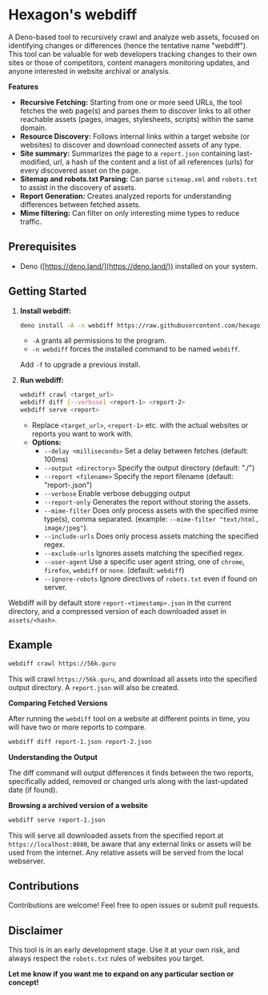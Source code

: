 # Hexagon's webdiff

A Deno-based tool to recursively crawl and analyze web assets, focused on identifying changes or differences (hence the tentative name "webdiff"). This tool can be valuable for web developers tracking
changes to their own sites or those of competitors, content managers monitoring updates, and anyone interested in website archival or analysis.

**Features**

- **Recursive Fetching:** Starting from one or more seed URLs, the tool fetches the web page(s) and parses them to discover links to all other reachable assets (pages, images, stylesheets, scripts)
  within the same domain.
- **Resource Discovery:** Follows internal links within a target website (or websites) to discover and download connected assets of any type.
- **Site summary:** Summarizes the page to a `report.json` containing last-modified, url, a hash of the content and a list of all references (urls) for every discovered asset on the page.
- **Sitemap and robots.txt Parsing:** Can parse `sitemap.xml` and `robots.txt` to assist in the discovery of assets.
- **Report Generation:** Creates analyzed reports for understanding differences between fetched assets.
- **Mime filtering:** Can filter on only interesting mime types to reduce traffic.

## Prerequisites

- Deno ([https://deno.land/](https://deno.land/)) installed on your system.

## Getting Started

1. **Install webdiff:**

   ```bash
   deno install -A -n webdiff https://raw.githubusercontent.com/hexagon/webdiff/main/webdiff.ts
   ```

   - `-A` grants all permissions to the program.
   - `-n webdiff` forces the installed command to be named `webdiff`.

   Add `-f` to upgrade a previous install.

2. **Run webdiff:**
   ```bash
   webdiff crawl <target_url>
   webdiff diff [--verbose] <report-1> <report-2>
   webdiff serve <report>
   ```
   - Replace `<target_url>`, `<report-1>` etc. with the actual websites or reports you want to work with.
   - **Options:**
     - `--delay <milliseconds>` Set a delay between fetches (default: 100ms)
     - `--output <directory>` Specify the output directory (default: "./")
     - `--report <filename>` Specify the report filename (default: "report-<timestamp>.json")
     - `--verbose` Enable verbose debugging output
     - `--report-only` Generates the report without storing the assets.
     - `--mime-filter` Does only process assets with the specified mime type(s), comma separated. (example: `--mime-filter "text/html, image/jpeg"`).
     - `--include-urls` Does only process assets matching the specified regex.
     - `--exclude-urls` Ignores assets matching the specified regex.
     - `--user-agent` Use a specific user agent string, one of `chrome`, `firefox`, `webdiff` or `none`. (default: `webdiff`)
     - `--ignore-robots` Ignore directives of `robots.txt` even if found on server.

Webdiff will by default store `report-<timestamp>.json` in the current directory, and a compressed version of each downloaded asset in `assets/<hash>`.

## Example

```bash
webdiff crawl https://56k.guru
```

This will crawl `https://56k.guru`, and download all assets into the specified output directory. A `report.json` will also be created.

**Comparing Fetched Versions**

After running the `webdiff` tool on a website at different points in time, you will have two or more reports to compare.

```bash
webdiff diff report-1.json report-2.json
```

**Understanding the Output**

The diff command will output differences it finds between the two reports, specifically added, removed or changed urls along with the last-updated date (if found).

**Browsing a archived version of a website**

```bash
webdiff serve report-1.json
```

This will serve all downloaded assets from the specified report at `https://localhost:8080`, be aware that any external links or assets will be used from the internet. Any relative assets will be
served from the local webserver.

## Contributions

Contributions are welcome! Feel free to open issues or submit pull requests.

## Disclaimer

This tool is in an early development stage. Use it at your own risk, and always respect the `robots.txt` rules of websites you target.

**Let me know if you want me to expand on any particular section or concept!**
